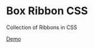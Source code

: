 # Box Ribbon CSS
Collection of Ribbons in CSS

<a href="https://designdrastic.com/post/demo/box-ribbon-css">Demo</a>
